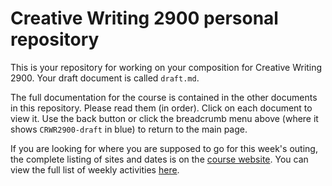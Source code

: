 # Creative Writing 2900 personal repository

This is your repository for working on your composition for Creative Writing 2900. Your draft document is called `draft.md`.

The full documentation for the course is contained in the other documents in
this repository. Please read them (in order). Click on each document to view it. Use the back button or click the breadcrumb menu above (where it shows
`CRWR2900-draft` in blue) to return to the main page.

If you are looking for where you are supposed to go for this week's outing, the complete listing of sites and dates is on the [course website](https://crwr2900.netlify.com/). You can view the full list of weekly activities [here](http://crwr2900.netlify.com/category/trips/).
